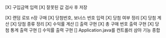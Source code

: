 [X] 구입금액 입력
    [X] 잘못된 값 검사 후 저장

[X] 랜덤 로또 n장 구매
[X] 당첨번호, 보너스 번호 입력
[X] 당첨 여부 정리
[X] 당첨 계산
    [X] 당첨 종류 정리
    [X] 수익률 계산
[] 출력 구현
    [X] 총 구매 번호 출력 구현
    [X] 당첨 통계 출력 구현
    [] 수익률 출력 구현
[] Application.java를 컨트롤러 삼아 기능 종합